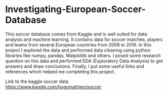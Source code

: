 # Investigating-European-Soccer-Database

This soccer database comes from Kaggle and is well suited for data analysis and machine learning. It contains data for soccer matches, players and teams from several European
countries from 2008 to 2016. In this project I explored the data and performed data cleaning using python libraries like numpy, pandas, Matplotlib and others. I posed some
research question on this data and performed EDA (Exploratory Data Analysis) to get answers and draw conclusions. Finally, I put some useful links and references which helped me
completing this project.

Link to the kaggle soccer data https://www.kaggle.com/hugomathien/soccer
